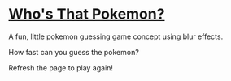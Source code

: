 # [Who's That Pokemon?](https://dylanmartinez.github.io/whosThatPokemon/)

A fun, little pokemon guessing game concept using blur effects.

How fast can you guess the pokemon?

Refresh the page to play again!
